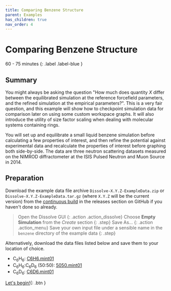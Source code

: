 ```yaml
---
title: Comparing Benzene Structure
parent: Examples
has_children: true
nav_order: 4
---
```

# Comparing Benzene Structure

60 - 75 minutes
{: .label .label-blue }

## Summary

You might always be asking the question "How much does quantity _X_ differ between the equilibrated simulation at the reference forcefield parameters, and the refined simulation at the empirical parameters?". This is a very fair question, and this example will show how to checkpoint simulation data for comparison later on using some custom workspace graphs. It will also introduce the utility of size factor scaling when dealing with molecular systems containing rings.

You will set up and equilibrate a small liquid benzene simulation before calculating a few properties of interest, and then refine the potential against experimental data and recalculate the properties of interest before graphing both side-by-side. The data are three neutron scattering datasets measured on the NIMROD diffractometer at the ISIS Pulsed Neutron and Muon Source in 2014.

## Preparation

Download the example data file archive `Dissolve-X.Y.Z-ExampleData.zip` or `Dissolve-X.Y.Z-ExampleData.tar.gz` (where `X.Y.Z` will be the current version) from the [continuous build](https://github.com/trisyoungs/dissolve/releases/tag/continuous) in the releases section on GitHub if you haven't done so already.

> Open the Dissolve GUI
{: .action .action_dissolve}
> Choose **Empty Simulation** from the _Create_ section
{: .step}
> Save As...
{: .action .action_menu}
> Save your own input file under a sensible name in the `benzene` directory of the example data
{: .step}

Alternatively, download the data files listed below and save them to your location of choice.

- C<sub>6</sub>H<sub>6</sub>: [C6H6.mint01](https://raw.githubusercontent.com/trisyoungs/dissolve/develop/examples/benzene/data/C6H6.mint01)
- C<sub>6</sub>H<sub>6</sub>:C<sub>6</sub>D<sub>6</sub> (50:50): [5050.mint01](https://raw.githubusercontent.com/trisyoungs/dissolve/develop/examples/benzene/data/5050.mint01)
- C<sub>6</sub>D<sub>6</sub>: [C6D6.mint01](https://raw.githubusercontent.com/trisyoungs/dissolve/develop/examples/benzene/data/C6D6.mint01)

[Let's begin!](step1.md){: .btn }
